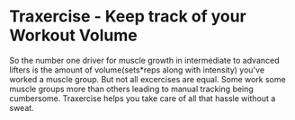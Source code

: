# Traxercise - Keep track of your Workout Volume

So the number one driver for muscle growth in intermediate to advanced lifters is the amount of volume(sets*reps along with intensity) you've worked a muscle group. But not all excercises are equal. Some work some muscle groups more than others leading to manual tracking being cumbersome. Traxercise helps you take care of all that hassle without a sweat.
